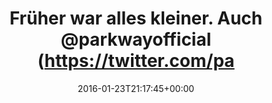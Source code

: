 ---
coordinates:
  type: Point
  coordinates:
  - '11.6083616'
  - '48.1947145'
retweeted: false
source: <a href="http://klinkerapps.com" rel="nofollow">Talon Plus</a>
entities:
  user_mentions:
  - name: Parkway Drive
    screen_name: parkwayofficial
    indices:
    - '31'
    - '47'
    id_str: '67494940'
    id: '67494940'
  urls: []
  symbols: []
  media:
  - expanded_url: https://twitter.com/bascht/status/691006932220547072/photo/1
    indices:
    - '49'
    - '72'
    url: https://t.co/vPs6XqgSOx
    media_url: http://pbs.twimg.com/media/CZbzJL7WwAA8Y0Z.jpg
    id_str: '691006931994066944'
    id: '691006931994066944'
    media_url_https: https://pbs.twimg.com/media/CZbzJL7WwAA8Y0Z.jpg
    sizes:
      large:
        w: '1008'
        h: '756'
        resize: fit
      small:
        w: '680'
        h: '510'
        resize: fit
      medium:
        w: '1008'
        h: '756'
        resize: fit
      thumb:
        w: '150'
        h: '150'
        resize: crop
    type: photo
    display_url: pic.twitter.com/vPs6XqgSOx
  hashtags: []
display_text_range:
- '0'
- '72'
favorite_count: '1'
geo:
  type: Point
  coordinates:
  - '48.1947145'
  - '11.6083616'
id_str: '691006932220547072'
truncated: false
retweet_count: '0'
id: '691006932220547072'
possibly_sensitive: false
created_at: Sat Jan 23 21:17:45 +0000 2016
favorited: false
full_text: |-
  Früher war alles kleiner.
  Auch [@parkwayofficial](https://twitter.com/parkwayofficial).
lang: de
extended_entities:
  media:
  - expanded_url: https://twitter.com/bascht/status/691006932220547072/photo/1
    indices:
    - '49'
    - '72'
    url: https://t.co/vPs6XqgSOx
    media_url: http://pbs.twimg.com/media/CZbzJL7WwAA8Y0Z.jpg
    id_str: '691006931994066944'
    id: '691006931994066944'
    media_url_https: https://pbs.twimg.com/media/CZbzJL7WwAA8Y0Z.jpg
    sizes:
      large:
        w: '1008'
        h: '756'
        resize: fit
      small:
        w: '680'
        h: '510'
        resize: fit
      medium:
        w: '1008'
        h: '756'
        resize: fit
      thumb:
        w: '150'
        h: '150'
        resize: crop
    type: photo
    display_url: pic.twitter.com/vPs6XqgSOx
tags:
- pesos/twitter
date: '2016-01-23T21:17:45+00:00'
src: https://twitter.com/bascht/status/691006932220547072
original_url: https://twitter.com/bascht/status/691006932220547072
type: twitter_tweet
media_url: https://img.bascht.com/twitter/pbs.twimg.com/media/CZbzJL7WwAA8Y0Z.jpg
text: |-
  Früher war alles kleiner.
  Auch [@parkwayofficial](https://twitter.com/parkwayofficial).
title: |-
  Früher war alles kleiner.
  Auch @parkwayofficial (https://twitter.com/pa

---